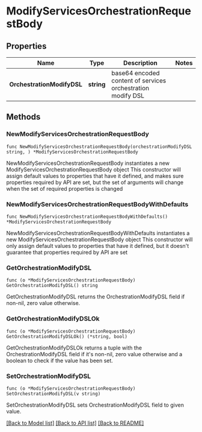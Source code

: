 # ModifyServicesOrchestrationRequestBody

## Properties

Name | Type | Description | Notes
------------ | ------------- | ------------- | -------------
**OrchestrationModifyDSL** | **string** | base64 encoded content of services orchestration modify DSL | 

## Methods

### NewModifyServicesOrchestrationRequestBody

`func NewModifyServicesOrchestrationRequestBody(orchestrationModifyDSL string, ) *ModifyServicesOrchestrationRequestBody`

NewModifyServicesOrchestrationRequestBody instantiates a new ModifyServicesOrchestrationRequestBody object
This constructor will assign default values to properties that have it defined,
and makes sure properties required by API are set, but the set of arguments
will change when the set of required properties is changed

### NewModifyServicesOrchestrationRequestBodyWithDefaults

`func NewModifyServicesOrchestrationRequestBodyWithDefaults() *ModifyServicesOrchestrationRequestBody`

NewModifyServicesOrchestrationRequestBodyWithDefaults instantiates a new ModifyServicesOrchestrationRequestBody object
This constructor will only assign default values to properties that have it defined,
but it doesn't guarantee that properties required by API are set

### GetOrchestrationModifyDSL

`func (o *ModifyServicesOrchestrationRequestBody) GetOrchestrationModifyDSL() string`

GetOrchestrationModifyDSL returns the OrchestrationModifyDSL field if non-nil, zero value otherwise.

### GetOrchestrationModifyDSLOk

`func (o *ModifyServicesOrchestrationRequestBody) GetOrchestrationModifyDSLOk() (*string, bool)`

GetOrchestrationModifyDSLOk returns a tuple with the OrchestrationModifyDSL field if it's non-nil, zero value otherwise
and a boolean to check if the value has been set.

### SetOrchestrationModifyDSL

`func (o *ModifyServicesOrchestrationRequestBody) SetOrchestrationModifyDSL(v string)`

SetOrchestrationModifyDSL sets OrchestrationModifyDSL field to given value.



[[Back to Model list]](../README.md#documentation-for-models) [[Back to API list]](../README.md#documentation-for-api-endpoints) [[Back to README]](../README.md)


